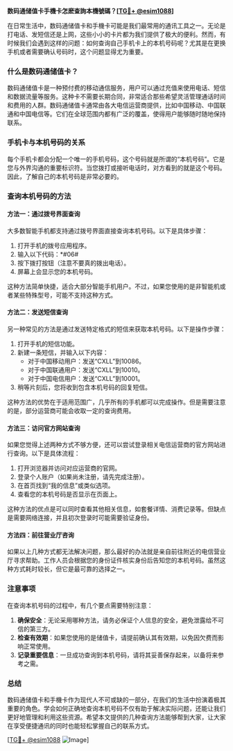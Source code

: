 **数码通储值卡手機卡怎麽查詢本機號碼？[[TG💪+ @esim1088](https://t.me/s/esim1088)]**

在日常生活中，数码通储值卡和手機卡可能是我们最常用的通讯工具之一。无论是打电话、发短信还是上网，这些小小的卡片都为我们提供了极大的便利。然而，有时候我们会遇到这样的问题：如何查询自己手机卡上的本机号码呢？尤其是在更换手机或者需要确认号码时，这个问题显得尤为重要。

### 什么是数码通储值卡？

数码通储值卡是一种预付费的移动通信服务，用户可以通过充值来使用电话、短信和数据流量等服务。这种卡不需要长期合同，非常适合那些希望灵活管理通话时间和费用的人群。数码通储值卡通常由各大电信运营商提供，比如中国移动、中国联通和中国电信等。它们在全球范围内都有广泛的覆盖，使得用户能够随时随地保持联系。

### 手机卡与本机号码的关系

每个手机卡都会分配一个唯一的手机号码，这个号码就是所谓的“本机号码”。它是您与外界沟通的重要标识符。当您拨打或接听电话时，对方看到的就是这个号码。因此，了解自己的本机号码是非常必要的。

### 查询本机号码的方法

#### 方法一：通过拨号界面查询

大多数智能手机都支持通过拨号界面直接查询本机号码。以下是具体步骤：

1. 打开手机的拨号应用程序。
2. 输入以下代码：*#06#
3. 按下拨打按钮（注意不要真的拨出电话）。
4. 屏幕上会显示您的本机号码。

这种方法简单快捷，适合大部分智能手机用户。不过，如果您使用的是非智能机或者某些特殊型号，可能不支持这种方式。

#### 方法二：发送短信查询

另一种常见的方法是通过发送特定格式的短信来获取本机号码。以下是操作步骤：

1. 打开手机的短信功能。
2. 新建一条短信，并输入以下内容：
   - 对于中国移动用户：发送“CXLL”到10086。
   - 对于中国联通用户：发送“CXLL”到10010。
   - 对于中国电信用户：发送“CXLL”到10001。
3. 稍等片刻后，您将收到包含本机号码的回复短信。

这种方法的优势在于适用范围广，几乎所有的手机都可以完成操作。但是需要注意的是，部分运营商可能会收取一定的查询费用。

#### 方法三：访问官方网站查询

如果您觉得上述两种方式不够方便，还可以尝试登录相关电信运营商的官方网站进行查询。以下是具体流程：

1. 打开浏览器并访问对应运营商的官网。
2. 登录个人账户（如果尚未注册，请先完成注册）。
3. 在首页找到“我的信息”或类似选项。
4. 查看您的本机号码是否显示在页面上。

这种方法的优点是可以同时查看其他相关信息，如套餐详情、消费记录等。但缺点是需要网络连接，并且初次登录时可能需要验证身份。

#### 方法四：前往营业厅咨询

如果以上几种方式都无法解决问题，那么最好的办法就是亲自前往附近的电信营业厅寻求帮助。工作人员会根据您的身份证件核实身份后告知您的本机号码。虽然这种方式耗时较长，但它是最可靠的选择之一。

### 注意事项

在查询本机号码的过程中，有几个要点需要特别注意：

1. **确保安全**：无论采用哪种方法，请务必保证个人信息的安全，避免泄露给不可信的第三方。
2. **检查有效期**：如果您使用的是储值卡，请提前确认其有效期，以免因欠费而影响正常使用。
3. **记录重要信息**：一旦成功查询到本机号码，请将其妥善保存起来，以备将来参考之需。

### 总结

数码通储值卡和手機卡作为现代人不可或缺的一部分，在我们的生活中扮演着极其重要的角色。学会如何正确地查询本机号码不仅有助于解决实际问题，还能让我们更好地管理和利用这些资源。希望本文提供的几种查询方法能够帮到大家，让大家在享受便捷通讯的同时也能轻松掌握自己的联系方式。

[[TG💪+ @esim1088](https://t.me/s/esim1088) ![Image](https://i.postimg.cc/4NQfJmqS/Snipaste-2025-05-13-00-14-12.png)]